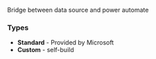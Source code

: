Bridge between data source and power automate

### Types
- **Standard** -  Provided by Microsoft
- **Custom** - self-build